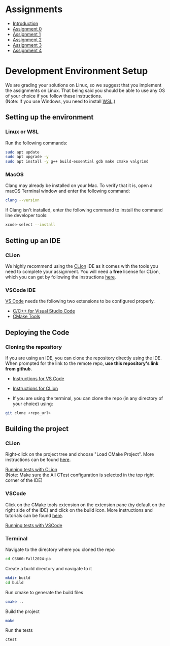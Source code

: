 # Assignments

- [Introduction](docs/README.md)
- [Assignment 0](docs/pa0.md)
- [Assignment 1](docs/pa1.md)
- [Assignment 2](docs/pa2.md)
- [Assignment 3](docs/pa3.md)
- [Assignment 4](docs/pa4.md)

# Development Environment Setup

We are grading your solutions on Linux, so we suggest that you implement the assignments on Linux.
That being said you should be able to use any OS of your choice if you follow these instructions.  
(Note: If you use Windows, you need to install [WSL](https://learn.microsoft.com/en-us/windows/wsl/install).)

## Setting up the environment

### Linux or WSL

Run the following commands:

```bash
sudo apt update
sudo apt upgrade -y
sudo apt install -y g++ build-essential gdb make cmake valgrind
```

### MacOS

Clang may already be installed on your Mac. To verify that it is, open a macOS Terminal window and enter the following
command:

```zsh
clang --version
```

If Clang isn't installed, enter the following command to install the command line developer tools:

```zsh
xcode-select --install
```

## Setting up an IDE

### CLion

We highly recommend using the [CLion](https://www.jetbrains.com/clion/) IDE as it comes with the tools you need
to complete your assignment. You will need a **free** license for CLion, which you can get by following the
instructions [here](https://www.jetbrains.com/shop/eform/students).

### VSCode IDE

[VS Code](https://code.visualstudio.com/) needs the following two extensions to be configured properly.

- [C/C++ for Visual Studio Code](https://marketplace.visualstudio.com/items?itemName=ms-vscode.cpptools)
- [CMake Tools](https://marketplace.visualstudio.com/items?itemName=ms-vscode.cmake-tools)

## Deploying the Code

### Cloning the repository

If you are using an IDE, you can clone the repository directly using the IDE. When prompted for the link to the remote
repo, **use this repository's link from github**.

- [Instructions for VS Code](https://code.visualstudio.com/docs/sourcecontrol/intro-to-git#:~:text=To%20clone%20a%20repository%2C%20run,to%20clone%20to%20your%20machine.)
- [Instructions for CLion](https://www.jetbrains.com/help/clion/set-up-a-git-repository.html#clone-repo)

- If you are using the terminal, you can clone the repo (in any directory of your choice) using:

```bash
git clone <repo_url>
```

## Building the project

### CLion

Right-click on the project tree and choose "Load CMake Project". More instructions can be
found [here](https://www.jetbrains.com/help/clion/reloading-project.html).

[Running tests with CLion](https://www.jetbrains.com/help/clion/ctest-support.html#run-ctest)  
(Note: Make sure the All CTest configuration is selected in the top right corner of the IDE)

### VSCode

Click on the CMake tools extension on the extension pane (by default on the right side of the IDE) and click on the
build icon. More instructions and tutorials can be
found [here](https://marketplace.visualstudio.com/items?itemName=ms-vscode.cmake-tools).

[Running tests with VSCode](https://learn.microsoft.com/en-us/visualstudio/test/how-to-use-ctest-for-cpp?view=vs-2022)

### Terminal

Navigate to the directory where you cloned the repo
```sh
cd CS660-Fall2024-pa
```

Create a build directory and navigate to it
```sh
mkdir build
cd build
```

Run cmake to generate the build files
```sh
cmake ..
```

Build the project
```sh
make
```

Run the tests
```sh
ctest
```

